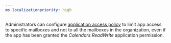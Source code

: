 ```yaml
---
ms.localizationpriority: high
---
```


<!-- markdownlint-disable MD002 MD041 -->

Administrators can configure [application access policy](/graph/auth-limit-mailbox-access) to limit app access to specific mailboxes and not to all the mailboxes in the organization, even if the app has been granted the *Calendars.ReadWrite* application permission.